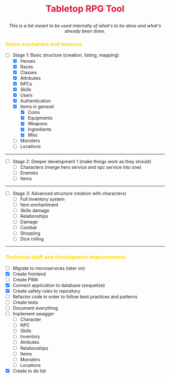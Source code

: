 # <p align="center" style="color: crimson">Tabletop RPG Tool </p>
<p align="center"><i>This is a list meant to be used internally of what's to be done and what's already been done.</i></p>


### <span style="color: gold">Game mechanics and features</span>
- [ ] Stage 1: Basic structure (creation, listing, mapping)
  - [X] Heroes
  - [X] Races
  - [X] Classes
  - [X] Attributes
  - [X] NPCs
  - [X] Skills
  - [X] Users
  - [X] Authentication
  - [X] Items in general
    - [X] Coins 
    - [X] Equipments
    - [X] Weapons
    - [x] Ingredients
    - [X] Misc 
  - [ ] Monsters
  - [ ] Locations

<hr/>

- [ ] Stage 2: Deeper development 1 (make things work as they should)
  - [ ] Characters (merge hero service and npc service into one)
  - [ ] Enemies
  - [ ] Items

<hr/>

- [ ] Stage 3: Advanced structure (relation with characters)
  - [ ] Full inventory system
  - [ ] Item enchantment 
  - [ ] Skills damage
  - [ ] Relationships
  - [ ] Damage
  - [ ] Combat 
  - [ ] Shopping
  - [ ] Dice rolling

<hr/>

### <span style="color: gold">Technical stuff and development improvements</span>

- [ ] Migrate to microservices (later on)
- [X] Create frontend
- [ ] Create PWA
- [x] Connect application to database (sequelize)
- [X] Create safety rules to repository
- [ ] Refactor code in order to follow best practices and patterns
- [ ] Create tests
- [ ] Document everything
- [ ] Implement swagger
  - [ ] Character
  - [ ] NPC
  - [ ] Skills  
  - [ ] Inventory
  - [ ] Atributes
  - [ ] Relationships
  - [ ] Items
  - [ ] Monsters
  - [ ] Locations
- [X] Create to do list

